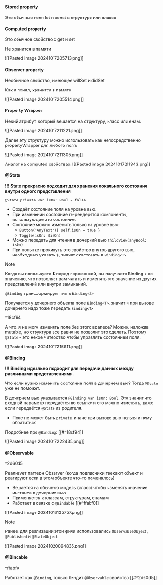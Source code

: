 
#### Stored property
Это обычные поля let и const в структуре или классе

#### Computed property
Это обычное свойство с get и set

Не хранится в памяти

![[Pasted image 20241017205713.png]]
#### Observer property
Необычное свойство, имеющее willSet и didSet

Как я понял, хранится в памяти

![[Pasted image 20241017205514.png]]

#### Property Wrapper

Некий атрибут, который вешается на структуру, класс или енам.

![[Pasted image 20241017211221.png]]

Далее эту структуру можно использовать как непосредственно propertyWrapper для любого поля:

![[Pasted image 20241017211305.png]]

Аналог на computed свойствах:
![[Pasted image 20241017211343.png]]

#### @State

**!!! State прекрасно подходит для хранения локального состояния внутри одного представления**

`@State private var isOn: Bool = false`

- Создаёт состояние поля на уровне вью.
- При изменении состояние re-рендерятся компоненты, использующие это состояние.
- Состояние можно изменить только на уровне вью:
	- `Button("AnyText"){ self.isOn = true }`
	- `Toggle(isOn: $isOn)`
- Можно передать для чтения в дочерний вью `ChildView(anyBool: isOn)`
- При попытке прокинуть это свойство внутрь другого вью, необходимо указать `$`, значит скастовать в `Binding<T>`

> [!NOTE]
> Когда вы используете **$** перед переменной, вы получаете Binding к ее значению, что позволяет вам читать и изменять это значение из других представлений или внутри замыканий.
> 
> `@Binding` трансформирует тип в `Binding<T>`
> 
> Получается у дочернего объекта поле `Binding<T>`, значит и при вызове дочернего надо тоже передать `Binding<T>`
> 

^18cf94

А что, я не могу изменять поле без этого врапера? Можно, наложив mutable, но структура все равно не позволит это сделать. Поэтому `@State` - это некое читерство чтобы управлять состоянием поля.

![[Pasted image 20241017215811.png]]

#### @Binding

**!!! Binding идеально подходит для передачи данных между различными представлениями.**

Что если нужно изменить состояние поля в дочернем вью? Тогда `@State` уже не поможет.

В дочернем вью указывается `@Binding var isOn: Bool`. Это значит что входной параметр передаётся по ссылке и его можно изменять, даже если передаётся `@State` из родителя.

- Поле не может быть `private`, иначе при вызове вью нельзя к нему обратиться

Подробнее про `@Binding`: [[#^18cf94]]

![[Pasted image 20241017222435.png]]

#### @Observable

^2d60d5

Реализует паттерн Observer (когда подписчики трекают объект и реагируют если в этом объекте что-то поменялось)

- Вешается на обычную модель (класс) чтобы изменять значение инстанса в дочерних вью
- Применяется к классам, структурам, енамам.
- Работает в связке с `@Bindable` [[#^ffabf0]]

![[Pasted image 20241018135757.png]]

> [!NOTE]
> Ранее, для реализации этой фичи использовались `ObservableObject`, `@Published` и `@StateObject`

![[Pasted image 20241020094835.png]]
#### @Bindable

^ffabf0

Работает как `@Binding`, только биндит `@Observable` свойство [[#^2d60d5]]

